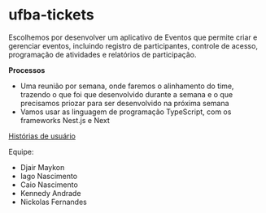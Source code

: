 # ufba-tickets

Escolhemos por desenvolver um aplicativo de Eventos que permite criar e gerenciar eventos, incluindo registro de participantes, controle de acesso, programação de atividades e relatórios de participação.

**Processos**

*   Uma reunião por semana, onde faremos o alinhamento do time, trazendo o que foi que desenvolvido durante a semana e o que precisamos priozar para ser desenvolvido na próxima semana
*   Vamos usar as linguagem de programação TypeScript, com os frameworks Nest.js e Next

[Histórias de usuário](https://docs.google.com/document/d/1WxJJPu2D2WRI-84iTYRR4gCAXYar1nG5F2SOLMMMq3A/edit?usp=sharing)

Equipe:

*   Djair Maykon
*   Iago Nascimento
*   Caio Nascimento
*   Kennedy Andrade
*   Nickolas Fernandes
